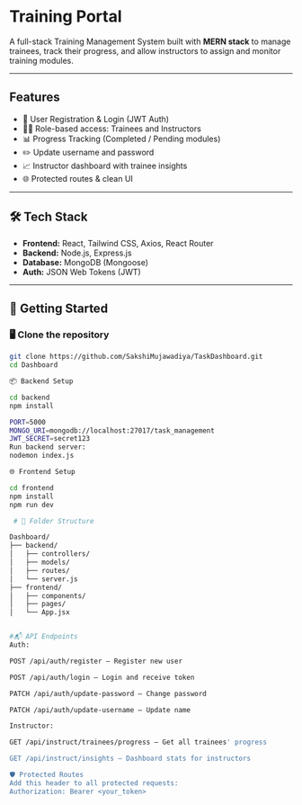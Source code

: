 #  Training Portal

A full-stack Training Management System built with **MERN stack** to manage trainees, track their progress, and allow instructors to assign and monitor training modules.

---

##  Features

- 👤 User Registration & Login (JWT Auth)
- 🧑‍🎓 Role-based access: Trainees and Instructors
- 📊 Progress Tracking (Completed / Pending modules)
- ✏️ Update username and password
- 📈 Instructor dashboard with trainee insights
- 🌐 Protected routes & clean UI

---

## 🛠️ Tech Stack

- **Frontend:** React, Tailwind CSS, Axios, React Router
- **Backend:** Node.js, Express.js
- **Database:** MongoDB (Mongoose)
- **Auth:** JSON Web Tokens (JWT)

---

## 🚀 Getting Started

### 🖥️ Clone the repository

```bash
git clone https://github.com/SakshiMujawadiya/TaskDashboard.git
cd Dashboard 

📦 Backend Setup

cd backend
npm install

PORT=5000
MONGO_URI=mongodb://localhost:27017/task_management
JWT_SECRET=secret123
Run backend server:
nodemon index.js

🌐 Frontend Setup

cd frontend
npm install
npm run dev

 # 📁 Folder Structure

Dashboard/
├── backend/
│   ├── controllers/
│   ├── models/
│   ├── routes/
│   └── server.js
├── frontend/
│   ├── components/
│   ├── pages/
│   └── App.jsx


#📬 API Endpoints
Auth:

POST /api/auth/register – Register new user

POST /api/auth/login – Login and receive token

PATCH /api/auth/update-password – Change password

PATCH /api/auth/update-username – Update name

Instructor:

GET /api/instruct/trainees/progress – Get all trainees' progress

GET /api/instruct/insights – Dashboard stats for instructors

🛡️ Protected Routes
Add this header to all protected requests:
Authorization: Bearer <your_token>
